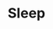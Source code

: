 ---
title: "Sleep"
index: "sleep"
permalink: /spells/sleep/
tags:
  - Spell
  - 1st Level
  - Enchantment
  - Damage
  - 
available_for:
  - Bard
  - Sorcerer
  - Wizard
level: "1st Level"
school: "Enchantment"
range: "90 ft"
area: "20 ft"
shape: "Sphere"
comp:
  - V
  - S
  - M
material: "a pinch of fine sand, rose petals, or a cricket."
duration: "1 Minute"
effect: ""
description: |
  This spell sends creatures into a magical slumber. Roll 5d8; the total is how many hit points of creatures this spell can affect. Creatures within 20 feet of a point you choose within range are affected in ascending order of their current hit points (ignoring unconscious creatures).

  Starting with the creature that has the lowest current hit points, each creature affected by this spell falls unconscious until the spell ends, the sleeper takes damage, or someone uses an action to shake or slap the sleeper awake. Subtract each creature's hit points from the total before moving on to the creature with the next lowest hit points. A creature's hit points must be equal to or less than the remaining total for that creature to be affected.

  Undead and creatures immune to being charmed aren't affected by this spell.

  **At higher levels.** When you cast this spell using a spell slot of 2nd level or higher, roll an additional 2d8 for each slot level above 1st.
excerpt: "This spell sends creatures into a magical slumber."
source: "Basic Rules"
---
